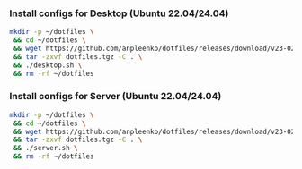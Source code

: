 ### Install configs for Desktop (Ubuntu 22.04/24.04)

```bash
mkdir -p ~/dotfiles \
 && cd ~/dotfiles \
 && wget https://github.com/anpleenko/dotfiles/releases/download/v23-02-2025-12h-38m-47s/dotfiles.tgz \
 && tar -zxvf dotfiles.tgz -C . \
 && ./desktop.sh \
 && rm -rf ~/dotfiles
```

### Install configs for Server (Ubuntu 22.04/24.04)

```bash
mkdir -p ~/dotfiles \
 && cd ~/dotfiles \
 && wget https://github.com/anpleenko/dotfiles/releases/download/v23-02-2025-12h-38m-47s/dotfiles.tgz \
 && tar -zxvf dotfiles.tgz -C . \
 && ./server.sh \
 && rm -rf ~/dotfiles
```
